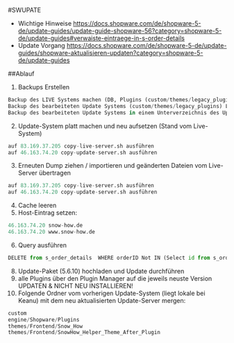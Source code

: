 #SWUPATE
  - Wichtige Hinweise https://docs.shopware.com/de/shopware-5-de/update-guides/update-guide-shopware-56?category=shopware-5-de/update-guides#verwaiste-eintraege-in-s-order-details
  - Update Vorgang https://docs.shopware.com/de/shopware-5-de/update-guides/shopware-aktualisieren-updaten?category=shopware-5-de/update-guides

##Ablauf
  1. Backups Erstellen
```python
Backup des LIVE Systems machen (DB, Plugins (custom/themes/legacy_plugins), Themes)
Backup des bearbeiteten Update Systems (custom/themes/legacy_plugins) LOKAL abspeichern
Backup des bearbeiteten Update Systems in einem Unterverzeichnis des Update Servers sichern
```
2. Update-System platt machen und neu aufsetzen (Stand vom Live-System)
```python
auf 83.169.37.205 copy-live-server.sh ausführen
auf 46.163.74.20 copy-update-server.sh ausführen
```
3. Erneuten Dump ziehen / importieren und geänderten Dateien vom Live-Server übertragen
```python
auf 83.169.37.205 copy-live-server.sh ausführen
auf 46.163.74.20 copy-update-server.sh ausführen
```
4. Cache leeren
5. Host-Eintrag setzen:
```python
46.163.74.20 snow-how.de
46.163.74.20 www.snow-how.de
```
6. Query ausführen
```python
DELETE from s_order_details  WHERE orderID Not IN (Select id from s_order) (5.6.10)
```
8. Update-Paket (5.6.10) hochladen und Update durchführen
9. alle Plugins über den Plugin Manager auf die jeweils neuste Version UPDATEN & NICHT NEU INSTALLIEREN!
10. Folgende Ordner vom vorherigen Update-System (liegt lokale bei Keanu) mit dem neu aktualisierten Update-Server mergen:
```python
custom
engine/Shopware/Plugins
themes/Frontend/Snow_How
themes/Frontend/SnowHow_Helper_Theme_After_Plugin
```
